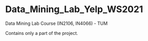 # Data_Mining_Lab_Yelp_WS2021
Data Mining Lab Course (IN2106, IN4066) - TUM

Contains only a part of the project.
